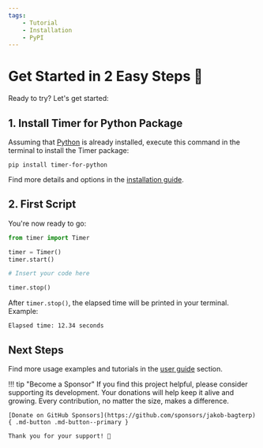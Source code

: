 ```yaml
---
tags:
    - Tutorial
    - Installation
    - PyPI
---
```


# Get Started in 2 Easy Steps 🚀
Ready to try? Let's get started:

## 1. Install Timer for Python Package
Assuming that [Python](https://www.python.org/) is already installed, execute this command in the terminal to install the Timer package:

```shell title=""
pip install timer-for-python
```

Find more details and options in the [installation guide](installation.md).

## 2. First Script
You're now ready to go:

```python linenums="1"
from timer import Timer

timer = Timer()
timer.start()

# Insert your code here

timer.stop()
```

After `timer.stop()`, the elapsed time will be printed in your terminal. Example:

```text title=""
Elapsed time: 12.34 seconds
```

## Next Steps
Find more usage examples and tutorials in the [user guide](../user-guide/index.md) section.

!!! tip "Become a Sponsor"
    If you find this project helpful, please consider supporting its development. Your donations will help keep it alive and growing. Every contribution, no matter the size, makes a difference.

    [Donate on GitHub Sponsors](https://github.com/sponsors/jakob-bagterp){ .md-button .md-button--primary }

    Thank you for your support! 🙌
